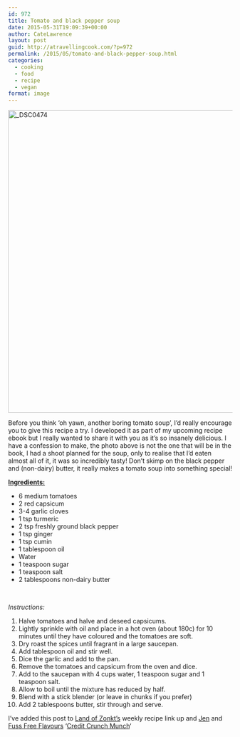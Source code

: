 ```yaml
---
id: 972
title: Tomato and black pepper soup
date: 2015-05-31T19:09:39+00:00
author: CateLawrence
layout: post
guid: http://atravellingcook.com/?p=972
permalink: /2015/05/tomato-and-black-pepper-soup.html
categories:
  - cooking
  - food
  - recipe
  - vegan
format: image
---
```

[<img class="aligncenter size-large wp-image-973" src="atc-migrate/2015/05/DSC0474-1024x890.jpg" alt="_DSC0474" width="780" height="678" />](atc-migrate/2015/05/DSC0474.jpg)

Before you think &#8216;oh yawn, another boring tomato soup&#8217;, I&#8217;d really encourage you to give this recipe a try. I developed it as part of my upcoming recipe ebook but I really wanted to share it with you as it&#8217;s so insanely delicious. I have a confession to make, the photo above is not the one that will be in the book, I had a shoot planned for the soup, only to realise that I&#8217;d eaten almost all of it, it was so incredibly tasty! Don&#8217;t skimp on the black pepper and (non-dairy) butter, it really makes a tomato soup into something special!



**<span style="text-decoration: underline;">Ingredients:**

  * 6 medium tomatoes
  * 2 red capsicum
  * 3-4 garlic cloves
  * 1 tsp turmeric
  * 2 tsp freshly ground black pepper
  * 1 tsp ginger
  * 1 tsp cumin
  * 1 tablespoon oil
  * Water
  * 1 teaspoon sugar
  * 1 teaspoon salt
  * 2 tablespoons non-dairy butter

&nbsp;

_Instructions:_

  1. Halve tomatoes and halve and deseed capsicums.
  2. Lightly sprinkle with oil and place in a hot oven (about 180c) for 10 minutes until they have coloured and the tomatoes are soft.
  3. Dry roast the spices until fragrant in a large saucepan.
  4. Add tablespoon oil and stir well.
  5. Dice the garlic and add to the pan.
  6. Remove the tomatoes and capsicum from the oven and dice.
  7. Add to the saucepan with 4 cups water, 1 teaspoon sugar and 1 teaspoon salt.
  8. Allow to boil until the mixture has reduced by half.
  9. Blend with a stick blender (or leave in chunks if you prefer)
 10. Add 2 tablespoons butter, stir through and serve.

I&#8217;ve added this post to [Land of Zonkt&#8217;s](http://www.landofzonkt.com.au/2015/05/your-weekly-feed-5-link-up/) weekly recipe link up and [Jen](http://fussfreeflavours.com/) and [Fuss Free Flavours](http://fussfreeflavours.com/credit-crunch-munch/) &#8216;[Credit Crunch Munch](http://jensfood.co.uk/2015/06/credit-crunch-munch-june.html/)&#8216;